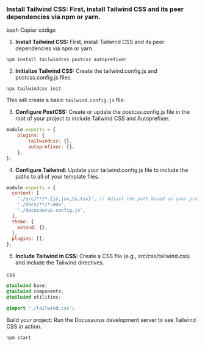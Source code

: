 ### Install Tailwind CSS: First, install Tailwind CSS and its peer dependencies via npm or yarn.

bash
Copiar código

1. **Install Tailwind CSS:** First, install Tailwind CSS and its peer dependencies via npm or yarn.
```shell
npm install tailwindcss postcss autoprefixer
```
2. **Initialize Tailwind CSS:** Create the tailwind.config.js and postcss.config.js files.

```shell
npx tailwindcss init

```
This will create a basic `tailwind.config.js` file.

3. **Configure PostCSS:** Create or update the postcss.config.js file in the root of your project to include Tailwind CSS and
Autoprefixer.

```js
module.exports = {
    plugins: {
        tailwindcss: {},
        autoprefixer: {},
    },
};
```

4. **Configure Tailwind:** Update your tailwind.config.js file to include the paths to all of your template files.


```js
module.exports = {
  content: [
    './src/**/*.{js,jsx,ts,tsx}', // Adjust the path based on your project structure
    './docs/**/*.mdx',
    './docusaurus.config.js',
  ],
  theme: {
    extend: {},
  },
  plugins: [],
};

```
5. **Include Tailwind in CSS:** Create a CSS file (e.g., src/css/tailwind.css) and include the Tailwind directives.

css
```css
@tailwind base;
@tailwind components;
@tailwind utilities;

```
```css
@import './tailwind.css';
```
Build your project: Run the Docusaurus development server to see Tailwind CSS in action.

```shell
npm start
```


